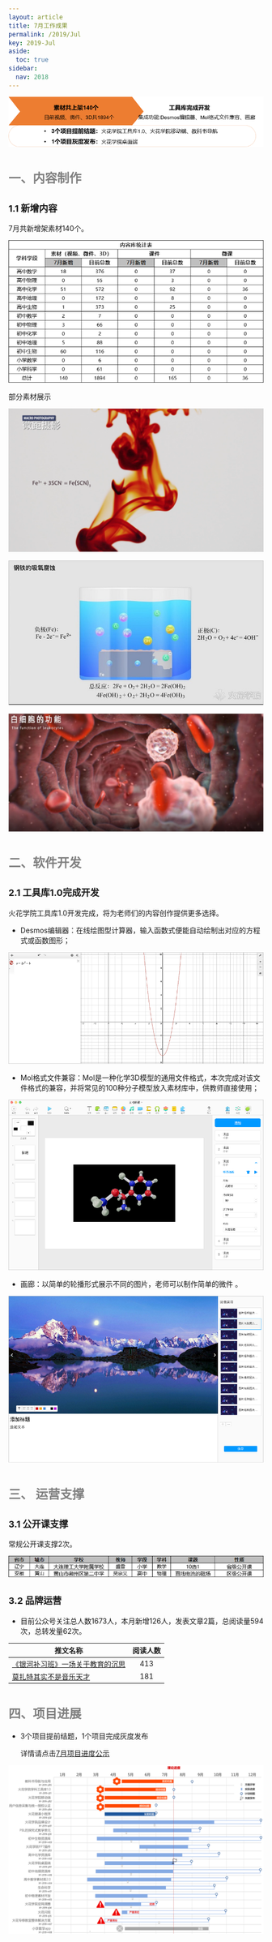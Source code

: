 ```yaml
---
layout: article
title: 7月工作成果
permalink: /2019/Jul
key: 2019-Jul
aside:
  toc: true
sidebar:
  nav: 2018
---
```


<bro/><bro/>

![avatar](images/201907310.png)

# <font size="5" color="gray">一、内容制作</font>

## <font size="4" >1.1 新增内容</font>

7月共新增架素材140个。

![avatar](images/201907310101.png)

部分素材展示

![avatar](images/2019073108.png)

![avatar](images/2019073111.png)

![avatar](images/2019073110.png)

# <font size="5" color="gray">二、软件开发</font>

## <font size="4" >2.1 工具库1.0完成开发</font>

  火花学院工具库1.0开发完成，将为老师们的内容创作提供更多选择。

- Desmos编辑器：在线绘图型计算器，输入函数式便能自动绘制出对应的方程式或函数图形；

![avatar](images/2019073102.png)

- Mol格式文件兼容：Mol是一种化学3D模型的通用文件格式，本次完成对该文件格式的兼容，并将常见的100种分子模型放入素材库中，供教师直接使用；

![avatar](images/2019073103.png)

- 画廊：以简单的轮播形式展示不同的图片，老师可以制作简单的微件 。

![avatar](images/2019073104.png)

# <font size="5" color="gray">三、	运营支撑</font>

## <font size="4" >3.1 公开课支撑</font>

常规公开课支撑2次。

![avatar](images/2019073105.png)

## <font size="4" >3.2 品牌运营</font>

- 目前公众号关注总人数1673人，本月新增126人，发表文章2篇，总阅读量594次，总转发量62次。

| 推文名称 |  阅读人数  | 
|-------------|:------:|
[《银河补习班》一场关于教育的沉思](https://mp.weixin.qq.com/s/bzX4gUtwKVVESyAiEeUHrQ)|	413|
[莫扎特其实不是音乐天才](https://mp.weixin.qq.com/s/Wzpiev-nUmLptD1JO_Ws2Q)|	181|

# <font size="5" color="gray">四、项目进展</font>

- 3个项目提前结题，1个项目完成灰度发布
  
  详情请点击[7月项目进度公示](https://xiyue-team.github.io/doc_monthlyreport/project/Jul)
 
![avatar](images/project7.png)



